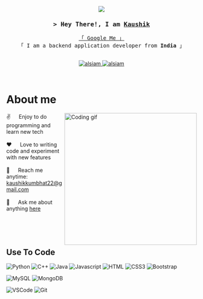 <p align="center">
  <a href="https://github.com/kaushik54git"><img src="https://readme-typing-svg.herokuapp.com/?lines=Self%20Taught%20Programmer;Back%20End%20Developer;1.5%2B%4years%20of%20coding%20experience;Always%20learning%20new%20things&center=true&width=380&height=45"></a>
</p>


<!-- Intro  -->
<h3 align="center">
        <samp>&gt; Hey There!, I am
                <b><a target="_blank" href="https://kaushik54git.github.io/kaushik-kumbhat.github.io/">Kaushik</a></b>
        </samp>
</h3>


<p align="center"> 
  <samp>
    <a href="https://www.google.com/search?q=kaushik+kumbhat">「 Google Me 」</a>
    <br>
    「 I am a backend application developer from <b>India</b> 」
    <br>
    <br>
  </samp>
</p>

<p align="center">
 <a href="https://kaushik54git.github.io/kaushik-kumbhat.github.io/" target="blank">
  <img src="https://img.shields.io/badge/Website-DC143C?style=for-the-badge&logo=medium&logoColor=white" alt="alsiam" />
 </a>
 <a href="https://www.linkedin.com/in/kaushik-kumbhat-747a08292/" target="_blank">
  <img src="https://img.shields.io/badge/LinkedIn-0077B5?style=for-the-badge&logo=linkedin&logoColor=white" alt="alsiam"/>
 </a>
</p>
<br />

<!-- About Section -->
 # About me
 
<p>
 <img align="right" width="350" src="/assets/programmer.gif" alt="Coding gif" />
  
 ✌️ &emsp; Enjoy to do programming and learn new tech <br/><br/>
 ❤️ &emsp; Love to writing code and experiment with new features<br/><br/>
 📧 &emsp; Reach me anytime: kaushikkumbhat22@gmail.com<br/><br/>
 💬 &emsp; Ask me about anything [here](https://github.com/kaushik54git/kaushik54git/issues)

</p>

<br/>
<br/>
<br/>

## Use To Code

![Python](https://img.shields.io/badge/python-3670A0?style=for-the-badge&logo=python&logoColor=ffdd54)
![C++](https://img.shields.io/badge/-C++-blue?logo=cplusplus)
![Java](https://img.shields.io/badge/Java-ED8B00?style=for-the-badge&logo=openjdk&logoColor=white)
![Javascript](https://img.shields.io/badge/Javascript-F0DB4F?style=for-the-badge&labelColor=black&logo=javascript&logoColor=F0DB4F)
![HTML](https://img.shields.io/badge/HTML5-E34F26?style=for-the-badge&logo=html5&logoColor=white)
![CSS3](https://img.shields.io/badge/CSS3-1572B6?style=for-the-badge&logo=css3&logoColor=white)
![Bootstrap](https://img.shields.io/badge/Bootstrap-563D7C?style=for-the-badge&logo=bootstrap&logoColor=white)
<br>

![MySQL](https://shields.io/badge/MySQL-lightgrey?logo=mysql&style=plastic&logoColor=white&labelColor=blue)
![MongoDB](https://img.shields.io/badge/MongoDB-4EA94B?style=for-the-badge&logo=mongodb&logoColor=white)
<br>

![VSCode](https://img.shields.io/badge/Visual_Studio-0078d7?style=for-the-badge&logo=visual%20studio&logoColor=white)
![Git](https://img.shields.io/badge/Git-F05032?style=for-the-badge&logo=git&logoColor=white)


<br/>



<!---
kaushik54git/kaushik54git is a ✨ special ✨ repository because its `README.md` (this file) appears on your GitHub profile.
You can click the Preview link to take a look at your changes.
--->
